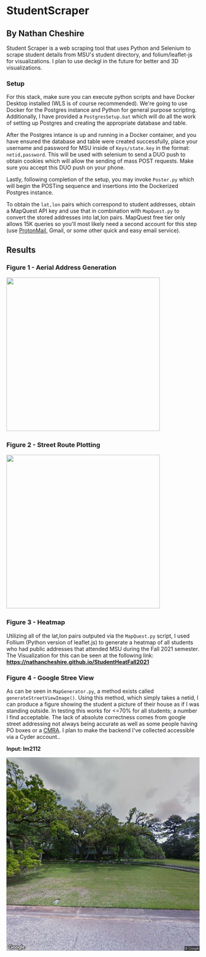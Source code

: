 # StudentScraper 

## By Nathan Cheshire

Student Scraper is a web scraping tool that uses Python and Selenium to scrape student details from MSU's student directory, and folium/leaflet-js for visualizations. I plan to use deckgl in the future for better and 3D visualizations.

### Setup

For this stack, make sure you can execute python scripts and have Docker Desktop installed (WLS is of course recommended). We're going to use Docker for the Postgres instance and Python for general purpose scripting. Additionally, I have provided a `PostgresSetup.bat` which will do all the work of setting up Postgres and creating the appropriate database and table.

After the Postgres intance is up and running in a Docker container, and you have ensured the database and table were created successfully, place your username and password for MSU inside of `Keys/state.key` in the format: `netid,password`. This will be used with selenium to send a DUO push to obtain cookies which will allow the sending of mass POST requests. Make sure you accept this DUO push on your phone.

Lastly, following completion of the setup, you may invoke `Poster.py` which will begin the POSTing sequence and insertions into the Dockerized Postgres instance.

To obtain the `lat,lon` pairs which correspond to student addresses, obtain a MapQuest API key and use that in combination with `MapQuest.py` to convert the stored addresses into lat,lon pairs. MapQuest free tier only allows 15K queries so you'll most likely need a second account for this step (use [ProtonMail](https://proton.me/mail), Gmail, or some other quick and easy email service).

## Results

### Figure 1 - Aerial Address Generation

<img src="https://i.imgur.com/mS6MiE7.png" data-canonical-src="https://i.imgur.com/mS6MiE7.png" width = 400px height = 400px/>

<br/>

### Figure 2 - Street Route Plotting

<img src="https://i.imgur.com/GunFwRK.png" data-canonical-src="https://i.imgur.com/GunFwRK.png" width = 400px height = 400px/>

<br/>

### Figure 3 - Heatmap

Utilizing all of the lat,lon pairs outputed via the `MapQuest.py` script, I used Follium (Python version of leaflet.js) to generate a heatmap of all students who had public addresses that attended MSU during the Fall 2021 semester. The Visualization for this can be seen at the following link: 
<b>https://nathancheshire.github.io/StudentHeatFall2021</b>

### Figure 4 - Google Stree View

As can be seen in `MapGenerator.py`, a method exists called `generateStreetViewImage()`. Using this method, which simply takes a netid, I can produce a figure showing the student a picture of their house as if I was standing outside. In testing this works for <=70% for all students; a number I find acceptable. The lack of absolute correctness comes from google street addressing not always being accurate as well as some people having PO boxes or a [CMRA](https://faq.usps.com/s/article/Mail-Services-at-Non-Postal-Sites-CMRA#:~:text=Provider%20Goes%20Out%20of%20Business,location%20with%20newly%20paid%20postage.). I plan to make the backend I've collected accessible via a Cyder account..

<b>Input: lm2112</b>

![](./Figures/lm2112_StreetView.png)
